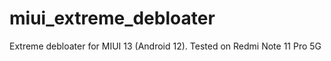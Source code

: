 # miui_extreme_debloater
Extreme debloater for MIUI 13 (Android 12). Tested on Redmi Note 11 Pro 5G
